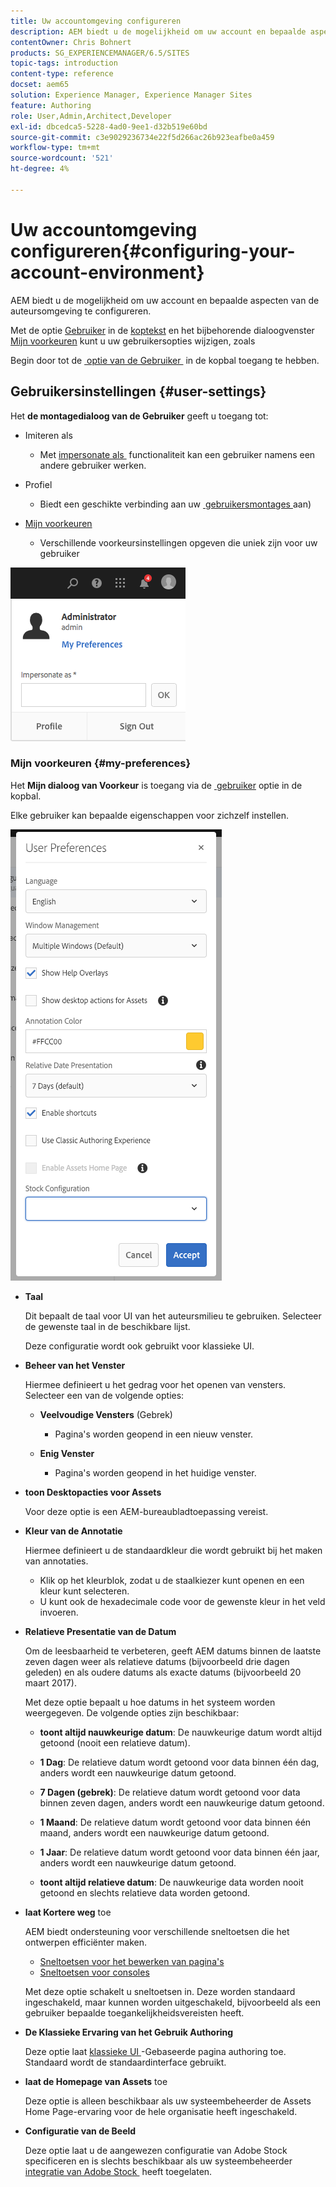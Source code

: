 ```yaml
---
title: Uw accountomgeving configureren
description: AEM biedt u de mogelijkheid om uw account en bepaalde aspecten van de auteursomgeving te configureren
contentOwner: Chris Bohnert
products: SG_EXPERIENCEMANAGER/6.5/SITES
topic-tags: introduction
content-type: reference
docset: aem65
solution: Experience Manager, Experience Manager Sites
feature: Authoring
role: User,Admin,Architect,Developer
exl-id: dbcedca5-5228-4ad0-9ee1-d32b519e60bd
source-git-commit: c3e9029236734e22f5d266ac26b923eafbe0a459
workflow-type: tm+mt
source-wordcount: '521'
ht-degree: 4%

---
```


# Uw accountomgeving configureren{#configuring-your-account-environment}

AEM biedt u de mogelijkheid om uw account en bepaalde aspecten van de auteursomgeving te configureren.

Met de optie [Gebruiker](/help/sites-authoring/user-properties.md#user-settings) in de [koptekst](/help/sites-authoring/basic-handling.md#the-header) en het bijbehorende dialoogvenster [Mijn voorkeuren](#userpreferences) kunt u uw gebruikersopties wijzigen, zoals

Begin door tot de [&#x200B; optie van de Gebruiker &#x200B;](/help/sites-authoring/user-properties.md#user-settings) in de kopbal toegang te hebben.

## Gebruikersinstellingen {#user-settings}

Het **de montagedialoog van de Gebruiker** geeft u toegang tot:

* Imiteren als

   * Met [&#x200B; impersonate als &#x200B;](/help/sites-administering/security.md#impersonating-another-user) functionaliteit kan een gebruiker namens een andere gebruiker werken.

* Profiel

   * Biedt een geschikte verbinding aan uw [&#x200B; gebruikersmontages &#x200B;](/help/sites-administering/security.md) aan)

* [Mijn voorkeuren](/help/sites-authoring/user-properties.md#my-preferences)

   * Verschillende voorkeursinstellingen opgeven die uniek zijn voor uw gebruiker

![&#x200B; screen_shot_2018-03-20at103808 &#x200B;](assets/screen_shot_2018-03-20at103808.png)

### Mijn voorkeuren {#my-preferences}

Het **Mijn dialoog van Voorkeur** is toegang via de [&#x200B; gebruiker &#x200B;](/help/sites-authoring/user-properties.md#user-settings) optie in de kopbal.

Elke gebruiker kan bepaalde eigenschappen voor zichzelf instellen.

![&#x200B; scherm-shot_2019-03-05at100322 &#x200B;](assets/screen-shot_2019-03-05at100322.png)

* **Taal**

  Dit bepaalt de taal voor UI van het auteursmilieu te gebruiken. Selecteer de gewenste taal in de beschikbare lijst.

  Deze configuratie wordt ook gebruikt voor klassieke UI.

* **Beheer van het Venster**

  Hiermee definieert u het gedrag voor het openen van vensters. Selecteer een van de volgende opties:

   * **Veelvoudige Vensters** (Gebrek)

      * Pagina&#39;s worden geopend in een nieuw venster.

   * **Enig Venster**

      * Pagina&#39;s worden geopend in het huidige venster.

* **toon Desktopacties voor Assets**

  Voor deze optie is een AEM-bureaubladtoepassing vereist.

* **Kleur van de Annotatie**

  Hiermee definieert u de standaardkleur die wordt gebruikt bij het maken van annotaties.

   * Klik op het kleurblok, zodat u de staalkiezer kunt openen en een kleur kunt selecteren.
   * U kunt ook de hexadecimale code voor de gewenste kleur in het veld invoeren.

* **Relatieve Presentatie van de Datum**

  Om de leesbaarheid te verbeteren, geeft AEM datums binnen de laatste zeven dagen weer als relatieve datums (bijvoorbeeld drie dagen geleden) en als oudere datums als exacte datums (bijvoorbeeld 20 maart 2017).

  Met deze optie bepaalt u hoe datums in het systeem worden weergegeven. De volgende opties zijn beschikbaar:

   * **toont altijd nauwkeurige datum**: De nauwkeurige datum wordt altijd getoond (nooit een relatieve datum).
   * **1 Dag**: De relatieve datum wordt getoond voor data binnen één dag, anders wordt een nauwkeurige datum getoond.

   * **7 Dagen (gebrek)**: De relatieve datum wordt getoond voor data binnen zeven dagen, anders wordt een nauwkeurige datum getoond.

   * **1 Maand**: De relatieve datum wordt getoond voor data binnen één maand, anders wordt een nauwkeurige datum getoond.

   * **1 Jaar**: De relatieve datum wordt getoond voor data binnen één jaar, anders wordt een nauwkeurige datum getoond.

   * **toont altijd relatieve datum**: De nauwkeurige data worden nooit getoond en slechts relatieve data worden getoond.

* **laat Kortere weg** toe

  AEM biedt ondersteuning voor verschillende sneltoetsen die het ontwerpen efficiënter maken.

   * [Sneltoetsen voor het bewerken van pagina&#39;s](/help/sites-authoring/page-authoring-keyboard-shortcuts.md)
   * [Sneltoetsen voor consoles](/help/sites-authoring/keyboard-shortcuts.md)

  Met deze optie schakelt u sneltoetsen in. Deze worden standaard ingeschakeld, maar kunnen worden uitgeschakeld, bijvoorbeeld als een gebruiker bepaalde toegankelijkheidsvereisten heeft.

* **De Klassieke Ervaring van het Gebruik Authoring**

  Deze optie laat [&#x200B; klassieke UI &#x200B;](/help/sites-classic-ui-authoring/classic-page-author-first-steps.md)-Gebaseerde pagina authoring toe. Standaard wordt de standaardinterface gebruikt.

* **laat de Homepage van Assets** toe

  Deze optie is alleen beschikbaar als uw systeembeheerder de Assets Home Page-ervaring voor de hele organisatie heeft ingeschakeld.

* **Configuratie van de Beeld**

  Deze optie laat u de aangewezen configuratie van Adobe Stock specificeren en is slechts beschikbaar als uw systeembeheerder [&#x200B; integratie van Adobe Stock &#x200B;](/help/assets/aem-assets-adobe-stock.md) heeft toegelaten.
